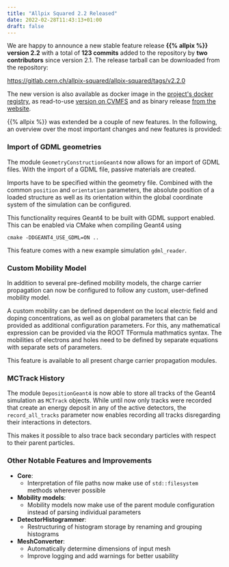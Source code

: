 ```yaml
---
title: "Allpix Squared 2.2 Released"
date: 2022-02-28T11:43:13+01:00
draft: false
---
```


We are happy to announce a new stable feature release **{{% allpix %}} version 2.2** with a total of **123 commits** added to the repository by **two contributors** since version 2.1. The release tarball can be downloaded from the repository:

https://gitlab.cern.ch/allpix-squared/allpix-squared/tags/v2.2.0

The new version is also available as docker image in the [project's docker registry](https://gitlab.cern.ch/allpix-squared/allpix-squared/container_registry), as read-to-use [version on CVMFS](https://project-allpix-squared.web.cern.ch/project-allpix-squared/usermanual/allpix-manualch11.html#x12-26800011.4.1) and as binary release [from the website](https://project-allpix-squared.web.cern.ch/project-allpix-squared/releases/).

{{% allpix %}} was extended be a couple of new features. In the following, an overview over the most important changes and new features is provided:
<!--more-->

### Import of GDML geometries

The module `GeometryConstructionGeant4` now allows for an import of GDML files.
With the import of a GDML file, passive materials are created.

Imports have to be specified within the geometry file.
Combined with the common `position` and `orientation` parameters, the absolute position of a loaded structure as well as its orientation within the global coordinate system of the simulation can be configured.

This functionality requires Geant4 to be built with GDML support enabled. This can be enabled via CMake when compiling Geant4 using

```
cmake -DDGEANT4_USE_GDML=ON ..
```

This feature comes with a new example simulation `gdml_reader`.


### Custom Mobility Model

In addition to several pre-defined mobility models, the charge carrier propagation can now be configured to follow any custom, user-defined mobility model.

A custom mobility can be defined dependent on the local electric field and doping concentrations, as well as on global parameters that can be provided as additional configuration parameters.
For this, any mathematical expression can be provided via the ROOT TFormula mathmatics syntax.
The mobilities of electrons and holes need to be defined by separate equations with separate sets of parameters.

This feature is available to all present charge carrier propagation modules.


### MCTrack History

The module `DepositionGeant4` is now able to store all tracks of the Geant4 simulation as `MCTrack` objects.
While until now only tracks were recorded that create an energy deposit in any of the active detectors, the `record_all_tracks` parameter now enables recording all tracks disregarding their interactions in detectors.

This makes it possible to also trace back secondary particles with respect to their parent particles.


### Other Notable Features and Improvements

* **Core**:
    * Interpretation of file paths now make use of `std::filesystem` methods wherever possible
* **Mobility models**:
    * Mobility models now make use of the parent module configuration instead of parsing individual parameters
* **DetectorHistogrammer**:
    * Restructuring of histogram storage by renaming and grouping histograms
* **MeshConverter**:
    * Automatically determine dimensions of input mesh
    * Improve logging and add warnings for better usability